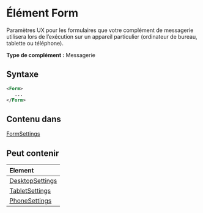 # <a name="form-element"></a>Élément Form

Paramètres UX pour les formulaires que votre complément de messagerie utilisera lors de l’exécution sur un appareil particulier (ordinateur de bureau, tablette ou téléphone).

**Type de complément :** Messagerie

## <a name="syntax"></a>Syntaxe

```XML
<Form>
   ...
</Form>
```

## <a name="contained-in"></a>Contenu dans

[FormSettings](formsettings.md)


## <a name="can-contain"></a>Peut contenir

|**Element**|
|:-----|
|[DesktopSettings](desktopsettings.md)|
|[TabletSettings](tabletsettings.md)|
|[PhoneSettings](phonesettings.md)|
